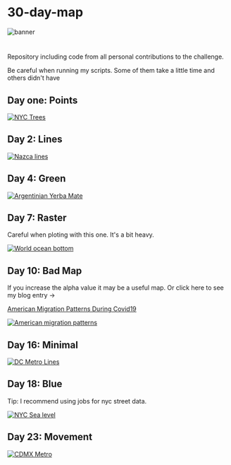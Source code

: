 # 30-day-map

![](resources/30DayMapChallenge.png "banner")

# 

Repository including code from all personal contributions to the challenge.

Be careful when running my scripts. Some of them take a little time and others didn't have

## Day one: Points

[![](1-scripts/day-1-points/plot-assemble-1.png "NYC Trees")](https://github.com/AntonioAlegriaH/30-day-map/blob/main/1-scripts/day-1-points/1-points_1.Rmd)

## Day 2: Lines

[![](1-scripts/day-2-lines/plots-assemble-1.png "Nazca lines")](https://github.com/AntonioAlegriaH/30-day-map/blob/main/1-scripts/day-2-lines/2-lines_1.Rmd)

## Day 4: Green

[![](1-scripts/day-4-green/test_2.png "Argentinian Yerba Mate")](https://github.com/AntonioAlegriaH/30-day-map/blob/main/1-scripts/day-4-green/4-green.Rmd)

## Day 7: Raster

Careful when ploting with this one. It's a bit heavy.

[![](1-scripts/day-7-raster/test_raw_final.png "World ocean bottom")](https://github.com/AntonioAlegriaH/30-day-map/blob/main/1-scripts/day-7-raster/1-raster.Rmd)

## Day 10: Bad Map

If you increase the alpha value it may be a useful map. Or click here to see my blog entry ->

[American Migration Patterns During Covid19](https://antonioalegria.io/posts/2022/08/american-migration-during-covid19/)

[![](1-scripts/day-10-bad-map/day10-badmap.png "American migration patterns")](https://github.com/AntonioAlegriaH/30-day-map/blob/main/1-scripts/day-10-bad-map/1-day10%20bad%20map.Rmd)

## Day 16: Minimal

[![](1-scripts/day-16-minimal/dc_metro_5.png "DC Metro Lines")](https://github.com/AntonioAlegriaH/30-day-map/blob/main/1-scripts/day-16-minimal/washigton_metro_lines.R)

## Day 18: Blue 

Tip: I recommend using jobs for nyc street data.

[![](1-scripts/day-18-blue/blue-sea-level_final.png "NYC Sea level")](https://github.com/AntonioAlegriaH/30-day-map/blob/main/1-scripts/day-18-blue/2-blue-nyc.R)

## Day 23: Movement

[![](1-scripts/day-23-movement/day23-movement.gif "CDMX Metro")](https://github.com/AntonioAlegriaH/30-day-map/blob/main/1-scripts/day-23-movement/1-movement.R)
